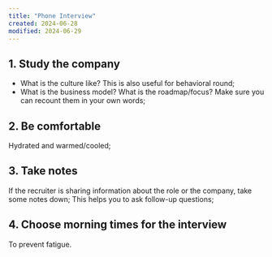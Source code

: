 ```yaml
---
title: "Phone Interview"
created: 2024-06-28
modified: 2024-06-29
---
```


## 1. Study the company

- What is the culture like? This is also useful for behavioral round;
- What is the business model? What is the roadmap/focus? Make sure you can recount them in your own words;

## 2. Be comfortable

Hydrated and warmed/cooled;

## 3. Take notes

If the recruiter is sharing information about the role or the company, take some notes down; This helps you to ask follow-up questions;

## 4. Choose morning times for the interview

To prevent fatigue.